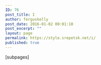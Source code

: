 ```yaml
---
ID: 76
post_title: I
author: ferguskelly
post_date: 2016-01-02 00:01:10
post_excerpt: ""
layout: page
permalink: https://style.srepetsk.net/i/
published: true
---
```

[subpages]